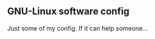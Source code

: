 GNU-Linux software config
-------------------------

Just some of my config. If it can help someone...
